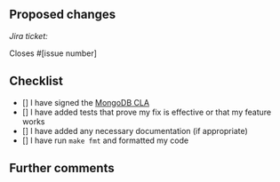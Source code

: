 <!--
Thanks for contributing to cobra2snooty

Before you submit your pull request, please be sure that you've reviewed our contributing guidelines: https://github.com/mongodb-labs/cobra2snooty/blob/master/CONTRIBUTING.md

Please fill out the information below to help speed the review along, and hopefully
the merge of your pull request!
-->

## Proposed changes

<!-- 
Describe the big picture of your changes here and communicate why we should accept this pull request. 
If it fixes a bug or resolves a feature request, be sure to link to that issue. 
-->

_Jira ticket:_ 

<!--
What MongoDB Ops Manager Go Client issue does this PR address? (for example, #1234), remove this section if none
-->

Closes #[issue number]

## Checklist

<!--
Put an `x` in the boxes that apply. You can also fill these out after creating the PR. If you're unsure about any of them,
don't hesitate to ask. We're here to help! This is simply a reminder of what we are going to look for before merging your code.
-->

- [] I have signed the [MongoDB CLA](https://www.mongodb.com/legal/contributor-agreement)
- [] I have added tests that prove my fix is effective or that my feature works
- [] I have added any necessary documentation (if appropriate)
- [] I have run `make fmt` and formatted my code

## Further comments

<!--
If this is a relatively large or complex change, kick off the discussion by explaining why you chose the solution you did and what alternatives you considered, etc...

Alternatively, if this is a very minor, and self-explanatory change, feel free to remove this section.
-->
